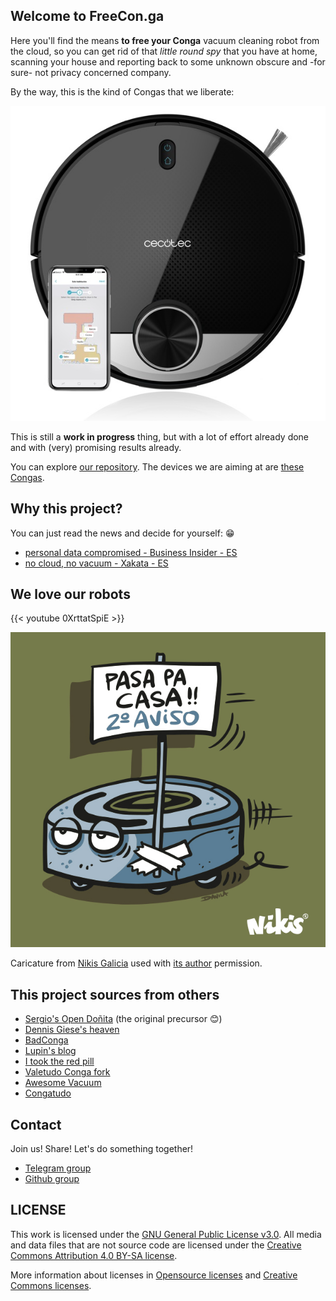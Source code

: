 ## Welcome to FreeCon.ga

Here you'll find the means **to free your Conga** vacuum cleaning
robot from the cloud, so you can get rid of that *little round spy*
that you have at home, scanning your house and reporting back to
some unknown obscure and -for sure- not privacy concerned
company.

By the way, this is the kind of Congas that we liberate:

![Conga Vacuum cleaning robot](conga-robot.jpg)

This is still a **work in progress** thing, but with a lot of effort
already done and with (very) promising results already.

You can explore [our repository](https://github.com/freeconga/stuff). The devices we are aiming at are [these Congas](/page/congas).

## Why this project?

You can just read the news and decide for yourself: 😁

* [personal data compromised - Business Insider - ES](https://www.businessinsider.es/aviso-grupo-hackers-espanoles-cecotec-aspiradoras-conga-685303)
* [no cloud, no vacuum - Xakata - ES](https://www.xataka.com/otros-dispositivos/caida-parcial-servidores-amazon-ha-provocado-que-aspiradoras-dejen-funcionar)

## We love our robots

{{< youtube 0XrttatSpiE >}}

![Nikis Galicia](nikisgalicia.jpg)

Caricature from [Nikis Galicia](https://www.nikisgalicia.com/ga/mozo-camisetas/camiseta-pasa-pa-casa-rapas-12706)
used with [its author](https://obichero.com) permission.

## This project sources from others

* [Sergio's Open Doñita](https://gitlab.com/rastersoft/opendonita) (the original precursor 😊)
* [Dennis Giese's heaven](https://dontvacuum.me/)
* [BadConga](https://github.com/adrigzr/badconga)
* [Lupin's blog](https://blog.lupin.rocks/)
* [I took the red pill](https://itooktheredpill.irgendwo.org/2020/rooting-xiaomi-vacuum-robot/)
* [Valetudo Conga fork](https://github.com/adrigzr/Valetudo)
* [Awesome Vacuum](https://github.com/awesome-vacuum/awesome-vacuum)
* [Congatudo](https://github.com/freeconga/congatudo-add-on)

## Contact

Join us! Share! Let's do something together!

* [Telegram group](https://telegram.me/freeconga)
* [Github group](https://github.com/freeconga)

## LICENSE

This work is licensed under the [GNU General Public License v3.0](https://github.com/freeconga/stuff/-/blob/master/LICENSE-GPLV30). All media and data files that are not source code are licensed under the [Creative Commons Attribution 4.0 BY-SA license](https://github.com/freeconga/stuff/-/blob/master/LICENSE-CCBYSA40).

More information about licenses in [Opensource licenses](https://opensource.org/licenses/) and [Creative Commons licenses](https://creativecommons.org/licenses/).
